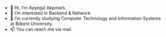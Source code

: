 - 👋 Hi, I’m Ayşegül Akpınarlı.
- 👀 I’m interested in Backend & Network.
- 🌱 I’m currently studying Computer Technology and Information Systems at Bilkent University. 
- 📫 You can reach me via mail.
